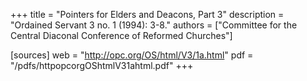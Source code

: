 +++
title = "Pointers for Elders and Deacons, Part 3"
description = "Ordained Servant 3 no. 1 (1994): 3-8."
authors = ["Committee for the Central Diaconal Conference of Reformed Churches"]

[sources]
web = "http://opc.org/OS/html/V3/1a.html"
pdf = "/pdfs/httpopcorgOShtmlV31ahtml.pdf"
+++
